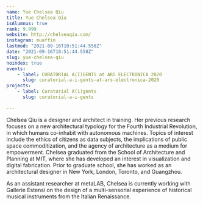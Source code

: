 ```yaml
---
name: Yue Chelsea Qiu
title: Yue Chelsea Qiu
isAlumnus: true
rank: 9.999
website: http://chelseaqiu.com/
instagram: muaffin
lastmod: "2021-09-16T10:51:44.558Z"
date: "2021-09-16T10:51:44.558Z"
slug: yue-chelsea-qiu
noindex: true
events:
    - label: CURATORIAL A(I)GENTS at ARS ELECTRONICA 2020
      slug: curatorial-a-i-gents-at-ars-electronica-2020
projects:
    - label: Curatorial A(i)gents
      slug: curatorial-a-i-gents

---
```

Chelsea Qiu is a designer and architect in training. Her previous research focuses on a new architectural typology for the Fourth Industrial Revolution, in which humans co-inhabit with autonomous machines. Topics of interest include the ethics of citizens as data subjects, the implications of public space commoditization, and the agency of architecture as a medium for empowerment. Chelsea graduated from the School of Architecture and Planning at MIT, where she has developed an interest in visualization and digital fabrication. Prior to graduate school, she has worked as an architectural designer in New York, London, Toronto, and Guangzhou.

As an assistant researcher at metaLAB, Chelsea is currently working with Gallerie Estensi on the design of a multi-sensorial experience of historical musical instruments from the Italian Renaissance.